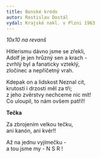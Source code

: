 ```yaml
---
title: Bonské krédo
autor: Rostislav Dostál
vydal: Krajské nakl. v Plzni 1963
---
```


*10x10 na revanš*

Hitlerismu dávno jsme se zřekli,  
Adolf je jen hrůzný sen a krach -   
zvrhlý byl a fanaticky vzteklý,   
zločinec a nepříčetný vrah.

Kdepak on a lidskost Neznal cit,  
krutosti i drzosti měl za tři;   
z jeho zvěrstvy nechceme nic mít!   
Co uloupil, to nám ovšem patří!!


**Tečka**

Za zbrojením velkou tečku,  
ani kanón, ani kvér!!   

Až na jednu vyjímečku -   
a tou jsme my - N S R !


